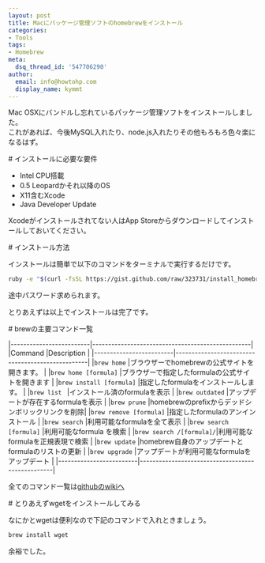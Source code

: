 ```yaml
---
layout: post
title: Macにパッケージ管理ソフトのhomebrewをインストール
categories:
- Tools
tags:
- Homebrew
meta:
  dsq_thread_id: '547706290'
author:
  email: info@howtohp.com 
  display_name: kymmt
---
```

Mac OSXにバンドルし忘れているパッケージ管理ソフトをインストールしました。  
これがあれば、今後MySQL入れたり、node.js入れたりその他もろもろ色々楽になるはず。

<section id="required" markdown="block">
# インストールに必要な要件

* Intel CPU搭載
* 0.5 Leopardかそれ以降のOS
* X11含むXcode
* Java Developer Update

Xcodeがインストールされてない人はApp Storeからダウンロードしてインストールしておいてください。

</section>

<section id="install" markdown="block">
# インストール方法

インストールは簡単で以下のコマンドをターミナルで実行するだけです。

~~~ bash
ruby -e "$(curl -fsSL https://gist.github.com/raw/323731/install_homebrew.rb)"
~~~

途中パスワード求められます。

とりあえずは以上でインストールは完了です。

</section>

<section id="commands" markdown="block">
# brewの主要コマンド一覧

|-------------------------|--------------------------------------------------|
|Command                  |Description                                       |
|-------------------------|--------------------------------------------------|
|`brew home`              |ブラウザーでhomebrewの公式サイトを開きます。      |
|`brew home [formula]`    |ブラウザーで指定したformulaの公式サイトを開きます |
|`brew install [formula]` |指定したformulaをインストールします。             |
|`brew list `             |インストール済のformulaを表示                     |
|`brew outdated`          |アップデートが存在するformulaを表示               |
|`brew prune`             |homebrewのprefixからデッドシンボリックリンクを削除|
|`brew remove [formula]`  |指定したformulaのアンインストール                 |
|`brew search`            |利用可能なformulaを全て表示                       |
|`brew search [formula]`  |利用可能なformula を検索                          |
|`brew search /[formula]/`|利用可能なformulaを正規表現で検索                 |
|`brew update`            |homebrew自身のアップデートとformulaのリストの更新 |
|`brew upgrade`           |アップデートが利用可能なformulaをアップデート     |
|-------------------------|--------------------------------------------------|

全てのコマンド一覧は[githubのwikiへ](https://github.com/mxcl/homebrew/wiki/The-brew-command)

</section>

<section id="test" markdown="block">
# とりあえずwgetをインストールしてみる

なにかとwgetは便利なので下記のコマンドで入れときましょう。

~~~ bash
brew install wget
~~~

余裕でした。
</section>
